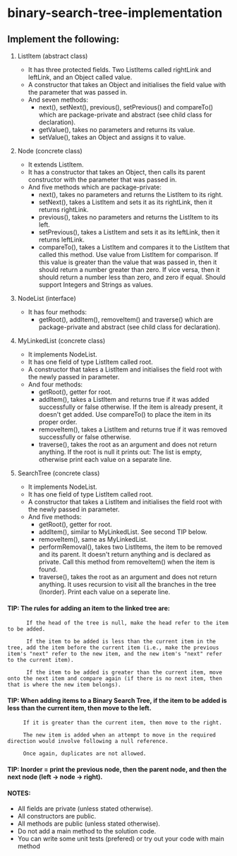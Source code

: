 # binary-search-tree-implementation


## Implement the following:

1.  ListItem (abstract class)

    -  It has three protected fields. Two ListItems called rightLink and leftLink, and an Object called value.
    -  A constructor that takes an Object and initialises the field value with the parameter that was passed in.
    -  And seven methods:
        -  next(), setNext(), previous(), setPrevious() and compareTo() which are package-private and abstract (see child class for declaration).
        -  getValue(), takes no parameters and returns its value.
        -  setValue(), takes an Object and assigns it to value.

2.  Node (concrete class)
    -  It extends ListItem.
    -  It has a constructor that takes an Object, then calls its parent constructor with the parameter that was passed in.
    -  And five methods which are package-private:
        -  next(), takes no parameters and returns the ListItem to its right.
        -  setNext(), takes a ListItem and sets it as its rightLink, then it returns rightLink.
        -  previous(), takes no parameters and returns the ListItem to its left.
        -  setPrevious(), takes a ListItem and sets it as its leftLink, then it returns leftLink.
        -  compareTo(), takes a ListItem and compares it to the ListItem that called this method. Use value from ListItem for comparison. 
           If this value is greater than the value that was passed in, then it should return a number greater than zero. If vice versa, then it should return a number less than zero, and zero if equal.
           Should support Integers and Strings as values.

3.  NodeList (interface)
    -  It has four methods:
        -  getRoot(), addItem(), removeItem() and traverse() which are package-private and abstract (see child class for declaration).

4.  MyLinkedList (concrete class)
    -  It implements NodeList.
    -  It has one field of type ListItem called root.
    -  A constructor that takes a ListItem and initialises the field root with the newly passed in parameter.
    -  And four methods:
        -  getRoot(), getter for root.
        -  addItem(), takes a ListItem and returns true if it was added successfully or false otherwise. If the item is already present, it doesn't get added. Use compareTo() to place the item in its proper order.
        -  removeItem(), takes a ListItem and returns true if it was removed successfully or false otherwise.
        -  traverse(), takes the root as an argument and does not return anything. If the root is null it prints out: The list is empty, otherwise print each value on a separate line.

5.  SearchTree (concrete class)
    -  It implements NodeList.
    -  It has one field of type ListItem called root.
    -  A constructor that takes a ListItem and initialises the field root with the newly passed in parameter.
    -  And five methods:
        -  getRoot(), getter for root.
        -  addItem(), similar to MyLinkedList. See second TIP below.
        -  removeItem(), same as MyLinkedList.
        -  performRemoval(), takes two ListItems, the item to be removed and its parent. It doesn't return anything and is declared as private. Call this method from removeItem() when the item is found.
        -  traverse(), takes the root as an argument and does not return anything. It uses recursion to visit all the branches in the tree (Inorder). Print each value on a seperate line.

#### TIP:  The rules for adding an item to the linked tree are:

          If the head of the tree is null, make the head refer to the item to be added.

          If the item to be added is less than the current item in the tree, add the item before the current item (i.e., make the previous item's "next" refer to the new item, and the new item's "next" refer to the current item).

          If the item to be added is greater than the current item, move onto the next item and compare again (if there is no next item, then that is where the new item belongs).

#### TIP:  When adding items to a Binary Search Tree, if the item to be added is less than the current item, then move to the left.

         If it is greater than the current item, then move to the right.

         The new item is added when an attempt to move in the required direction would involve following a null reference.

         Once again, duplicates are not allowed.

#### TIP:  Inorder = print the previous node, then the parent node, and then the next node (left -> node -> right).


#### NOTES:
- All fields are private (unless stated otherwise).
- All constructors are public.
- All methods are public (unless stated otherwise).
- Do not add a main method to the solution code.
- You can write some unit tests (prefered) or try out your code with main method
